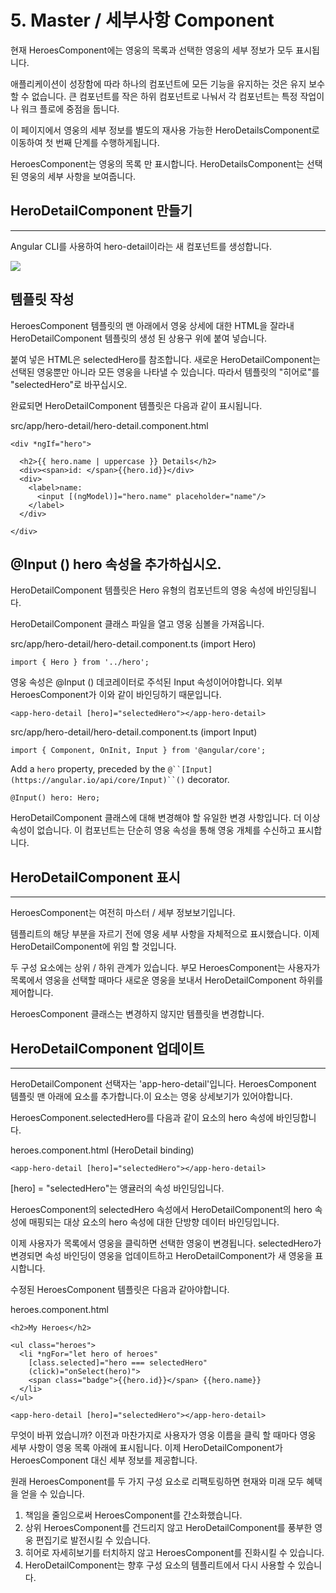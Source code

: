 # 5. Master / 세부사항 Component
현재 HeroesComponent에는 영웅의 목록과 선택한 영웅의 세부 정보가 모두 표시됩니다.

애플리케이션이 성장함에 따라 하나의 컴포넌트에 모든 기능을 유지하는 것은 유지 보수 할 수 없습니다. 큰 컴포넌트를 작은 하위 컴포넌트로 나눠서 각 컴포넌트는 특정 작업이나 워크 플로에 중점을 둡니다.

이 페이지에서 영웅의 세부 정보를 별도의 재사용 가능한 HeroDetailsComponent로 이동하여 첫 번째 단계를 수행하게됩니다.

HeroesComponent는 영웅의 목록 만 표시합니다. HeroDetailsComponent는 선택된 영웅의 세부 사항을 보여줍니다.



## HeroDetailComponent 만들기
----------

Angular CLI를 사용하여 hero-detail이라는 새 컴포넌트를 생성합니다.


![](https://d2mxuefqeaa7sj.cloudfront.net/s_69A6737C61236F505489F346AD6588E2FA7947E90A31B8EF96FFC1499F2620F7_1520950568300_image.png)




## 템플릿 작성

HeroesComponent 템플릿의 맨 아래에서 영웅 상세에 대한 HTML을 잘라내 HeroDetailComponent 템플릿의 생성 된 상용구 위에 붙여 넣습니다.

붙여 넣은 HTML은 selectedHero를 참조합니다. 새로운 HeroDetailComponent는 선택된 영웅뿐만 아니라 모든 영웅을 나타낼 수 있습니다. 따라서 템플릿의 "히어로"를 "selectedHero"로 바꾸십시오.

완료되면 HeroDetailComponent 템플릿은 다음과 같이 표시됩니다.

src/app/hero-detail/hero-detail.component.html

    <div *ngIf="hero">
    
      <h2>{{ hero.name | uppercase }} Details</h2>
      <div><span>id: </span>{{hero.id}}</div>
      <div>
        <label>name:
          <input [(ngModel)]="hero.name" placeholder="name"/>
        </label>
      </div>
    
    </div>


## @Input () hero 속성을 추가하십시오.

HeroDetailComponent 템플릿은 Hero 유형의 컴포넌트의 영웅 속성에 바인딩됩니다.

HeroDetailComponent 클래스 파일을 열고 영웅 심볼을 가져옵니다.

src/app/hero-detail/hero-detail.component.ts (import Hero)

    import { Hero } from '../hero';

영웅 속성은 @Input () 데코레이터로 주석된 Input 속성이어야합니다. 외부 HeroesComponent가 이와 같이 바인딩하기 때문입니다.


    <app-hero-detail [hero]="selectedHero"></app-hero-detail>

src/app/hero-detail/hero-detail.component.ts (import Input)

    import { Component, OnInit, Input } from '@angular/core';

Add a `hero` property, preceded by the `@``[Input](https://angular.io/api/core/Input)``()` decorator.


    @Input() hero: Hero;

HeroDetailComponent 클래스에 대해 변경해야 할 유일한 변경 사항입니다. 더 이상 속성이 없습니다.  이 컴포넌트는 단순히 영웅 속성을 통해 영웅 개체를 수신하고 표시합니다.




## HeroDetailComponent 표시
----------

HeroesComponent는 여전히 마스터 / 세부 정보보기입니다.

템플리트의 해당 부분을 자르기 전에 영웅 세부 사항을 자체적으로 표시했습니다. 이제 HeroDetailComponent에 위임 할 것입니다.

두 구성 요소에는 상위 / 하위 관계가 있습니다. 부모 HeroesComponent는 사용자가 목록에서 영웅을 선택할 때마다 새로운 영웅을 보내서 HeroDetailComponent 하위를 제어합니다.

HeroesComponent 클래스는 변경하지 않지만 템플릿을 변경합니다.



## HeroDetailComponent 업데이트
----------

HeroDetailComponent 선택자는 'app-hero-detail'입니다. HeroesComponent 템플릿 맨 아래에 <app-hero-detail> 요소를 추가합니다.이 요소는 영웅 상세보기가 있어야합니다.

HeroesComponent.selectedHero를 다음과 같이 요소의 hero 속성에 바인딩합니다.

heroes.component.html (HeroDetail binding)

    <app-hero-detail [hero]="selectedHero"></app-hero-detail>

[hero] = "selectedHero"는 앵귤러의 속성 바인딩입니다.

HeroesComponent의 selectedHero 속성에서 HeroDetailComponent의 hero 속성에 매핑되는 대상 요소의 hero 속성에 대한 단방향 데이터 바인딩입니다.

이제 사용자가 목록에서 영웅을 클릭하면 선택한 영웅이 변경됩니다. selectedHero가 변경되면 속성 바인딩이 영웅을 업데이트하고 HeroDetailComponent가 새 영웅을 표시합니다.

수정된 HeroesComponent 템플릿은 다음과 같아야합니다.

heroes.component.html

    <h2>My Heroes</h2>
    
    <ul class="heroes">
      <li *ngFor="let hero of heroes"
        [class.selected]="hero === selectedHero"
        (click)="onSelect(hero)">
        <span class="badge">{{hero.id}}</span> {{hero.name}}
      </li>
    </ul>
    
    <app-hero-detail [hero]="selectedHero"></app-hero-detail>

무엇이 바뀌 었습니까?
이전과 마찬가지로 사용자가 영웅 이름을 클릭 할 때마다 영웅 세부 사항이 영웅 목록 아래에 표시됩니다. 이제 HeroDetailComponent가 HeroesComponent 대신 세부 정보를 제공합니다.

원래 HeroesComponent를 두 가지 구성 요소로 리팩토링하면 현재와 미래 모두 혜택을 얻을 수 있습니다.


1. 책임을 줄임으로써 HeroesComponent를 간소화했습니다.
2. 상위 HeroesComponent를 건드리지 않고 HeroDetailComponent를 풍부한 영웅 편집기로 발전시킬 수 있습니다.
3. 히어로 자세히보기를 터치하지 않고 HeroesComponent를 진화시킬 수 있습니다.
4. HeroDetailComponent는 향후 구성 요소의 템플리트에서 다시 사용할 수 있습니다.

